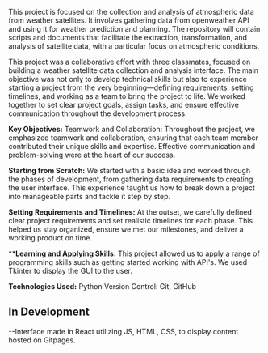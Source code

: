 This project is focused on the collection and analysis of atmospheric data from weather satellites. It involves gathering data from openweather API and using it for weather prediction and planning. The repository will contain scripts and documents that facilitate the extraction, transformation, and analysis of satellite data, with a particular focus on atmospheric conditions. 

This project was a collaborative effort with three classmates, focused on building a weather satellite data collection and analysis interface. The main objective was not only to develop technical skills but also to experience starting a project from the very beginning—defining requirements, setting timelines, and working as a team to bring the project to life. We worked together to set clear project goals, assign tasks, and ensure effective communication throughout the development process.

**Key Objectives:**
Teamwork and Collaboration: Throughout the project, we emphasized teamwork and collaboration, ensuring that each team member contributed their unique skills and expertise. Effective communication and problem-solving were at the heart of our success.

**Starting from Scratch:** We started with a basic idea and worked through the phases of development, from gathering data requirements to creating the user interface. This experience taught us how to break down a project into manageable parts and tackle it step by step.

**Setting Requirements and Timelines:** At the outset, we carefully defined clear project requirements and set realistic timelines for each phase. This helped us stay organized, ensure we met our milestones, and deliver a working product on time.

****Learning and Applying Skills:** This project allowed us to apply a range of programming skills such as getting started working with API's. We used Tkinter to display the GUI to the user.

**Technologies Used:**
Python
Version Control: Git, GitHub

In Development 
-- 
--Interface made in React utilizing JS, HTML, CSS, to display content hosted on Gitpages.
